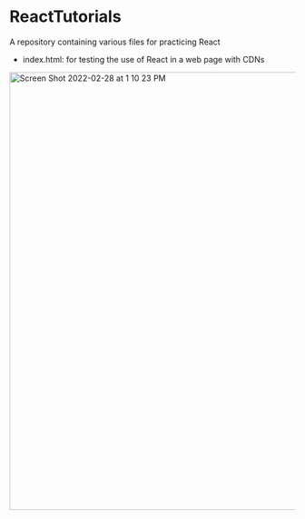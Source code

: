 # ReactTutorials
A repository containing various files for practicing React
- index.html: for testing the use of React in a web page with CDNs
<img width="772" alt="Screen Shot 2022-02-28 at 1 10 23 PM" src="https://user-images.githubusercontent.com/67937281/156035496-c7e63bc2-8c72-4cdd-a0f9-df52d95c3eda.png">
